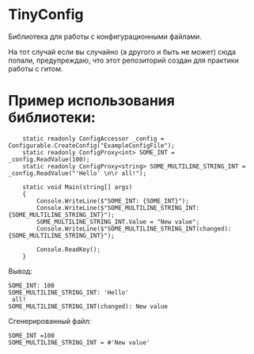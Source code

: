 # TinyConfig
Библиотека для работы с конфигурационными файлами. 

  На тот случай если вы случайно (а другого и быть не может) сюда попали, предупреждаю, что этот репозиторий создан для практики работы с гитом.

# Пример использования библиотеки:

        static readonly ConfigAccessor _config = Configurable.CreateConfig("ExampleConfigFile");
        static readonly ConfigProxy<int> SOME_INT = _config.ReadValue(100);
        static readonly ConfigProxy<string> SOME_MULTILINE_STRING_INT = _config.ReadValue("'Hello' \n\r all!");

        static void Main(string[] args)
        {
            Console.WriteLine($"SOME_INT: {SOME_INT}");
            Console.WriteLine($"SOME_MULTILINE_STRING_INT: {SOME_MULTILINE_STRING_INT}");
            SOME_MULTILINE_STRING_INT.Value = "New value";
            Console.WriteLine($"SOME_MULTILINE_STRING_INT(changed): {SOME_MULTILINE_STRING_INT}");

            Console.ReadKey();
        }
        
Вывод:

    SOME_INT: 100
    SOME_MULTILINE_STRING_INT: 'Hello'
     all!
    SOME_MULTILINE_STRING_INT(changed): New value

Сгенерированный файл:

    SOME_INT =100
    SOME_MULTILINE_STRING_INT = #'New value'
